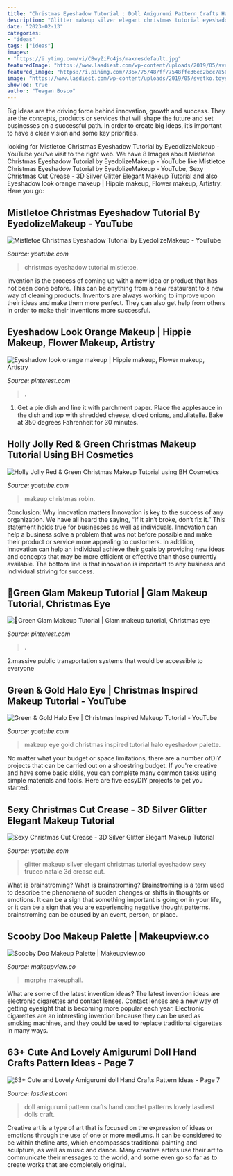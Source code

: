 ```yaml
---
title: "Christmas Eyeshadow Tutorial : Doll Amigurumi Pattern Crafts Hand Crochet Patterns Lovely Lasdiest Dolls Craft"
description: "Glitter makeup silver elegant christmas tutorial eyeshadow sexy trucco natale 3d crease cut"
date: "2023-02-13"
categories:
- "ideas"
tags: ["ideas"]
images:
- "https://i.ytimg.com/vi/CBwyZiFo4js/maxresdefault.jpg"
featuredImage: "https://www.lasdiest.com/wp-content/uploads/2019/05/svetko.toys_21689498_1822872581061410_5743529193640034304_n-e1557096350445.jpg"
featured_image: "https://i.pinimg.com/736x/75/48/ff/7548ffe36ed2bcc7a5698568daf959d1.jpg"
image: "https://www.lasdiest.com/wp-content/uploads/2019/05/svetko.toys_21689498_1822872581061410_5743529193640034304_n-e1557096350445.jpg"
ShowToc: true
author: "Teagan Bosco"
---
```



Big Ideas are the driving force behind innovation, growth and success. They are the concepts, products or services that will shape the future and set businesses on a successful path. In order to create big ideas, it’s important to have a clear vision and some key priorities.

	

		
looking for Mistletoe Christmas Eyeshadow Tutorial by EyedolizeMakeup - YouTube you've visit to the right web. We have 8 Images about Mistletoe Christmas Eyeshadow Tutorial by EyedolizeMakeup - YouTube like Mistletoe Christmas Eyeshadow Tutorial by EyedolizeMakeup - YouTube, Sexy Christmas Cut Crease - 3D Silver Glitter Elegant Makeup Tutorial and also Eyeshadow look orange makeup | Hippie makeup, Flower makeup, Artistry. Here you go:
		
    
## Mistletoe Christmas Eyeshadow Tutorial By EyedolizeMakeup - YouTube

<img loading=lazy src="https://i.ytimg.com/vi/CBwyZiFo4js/maxresdefault.jpg" onerror="this.onerror=null;this.src='https://tse1.mm.bing.net/th?id=OIP.QrpkD27z5U1gGv0HT-gLngHaEK&amp;pid=15.1';" alt="Mistletoe Christmas Eyeshadow Tutorial by EyedolizeMakeup - YouTube">

_Source: youtube.com_

>christmas eyeshadow tutorial mistletoe. 

	

Invention is the process of coming up with a new idea or product that has not been done before. This can be anything from a new restaurant to a new way of cleaning products. Inventors are always working to improve upon their ideas and make them more perfect. They can also get help from others in order to make their inventions more successful.

    
## Eyeshadow Look Orange Makeup | Hippie Makeup, Flower Makeup, Artistry

<img loading=lazy src="https://i.pinimg.com/736x/75/48/ff/7548ffe36ed2bcc7a5698568daf959d1.jpg" onerror="this.onerror=null;this.src='https://tse2.mm.bing.net/th?id=OIP.oPTfNg3UuOXsLU2SgGobtwHaHa&amp;pid=15.1';" alt="Eyeshadow look orange makeup | Hippie makeup, Flower makeup, Artistry">

_Source: pinterest.com_

>. 

	

1. Get a pie dish and line it with parchment paper. Place the applesauce in the dish and top with shredded cheese, diced onions, anduliatelle. Bake at 350 degrees Fahrenheit for 30 minutes.

    
## Holly Jolly Red &amp; Green Christmas Makeup Tutorial Using BH Cosmetics

<img loading=lazy src="https://i.ytimg.com/vi/T9pcamIl5Vs/hqdefault.jpg" onerror="this.onerror=null;this.src='https://tse4.mm.bing.net/th?id=OIP.dCJV-PhPeSSnlnNetPeQ5QHaFj&amp;pid=15.1';" alt="Holly Jolly Red &amp; Green Christmas Makeup Tutorial using BH Cosmetics">

_Source: youtube.com_

>makeup christmas robin. 

	

Conclusion: Why innovation matters
Innovation is key to the success of any organization. We have all heard the saying, “If it ain’t broke, don’t fix it.” This statement holds true for businesses as well as individuals. Innovation can help a business solve a problem that was not before possible and make their product or service more appealing to customers. In addition, innovation can help an individual achieve their goals by providing new ideas and concepts that may be more efficient or effective than those currently available. The bottom line is that innovation is important to any business and individual striving for success.

    
## 🎨Green Glam Makeup Tutorial | Glam Makeup Tutorial, Christmas Eye

<img loading=lazy src="https://i.pinimg.com/originals/55/ac/ad/55acad0e3c30d0fd604bc2394e103d8e.jpg" onerror="this.onerror=null;this.src='https://tse3.mm.bing.net/th?id=OIP.s-7rH1-qS28KsCF6cFDCEgHaEK&amp;pid=15.1';" alt="🎨Green Glam Makeup Tutorial | Glam makeup tutorial, Christmas eye">

_Source: pinterest.com_

>. 

	

2.massive public transportation systems that would be accessible to everyone

    
## Green &amp; Gold Halo Eye | Christmas Inspired Makeup Tutorial - YouTube

<img loading=lazy src="https://i.ytimg.com/vi/e2QhAUb4BVc/maxresdefault.jpg" onerror="this.onerror=null;this.src='https://tse4.mm.bing.net/th?id=OIP.o_-FpYFjJtrjg7eNJsUISAHaEK&amp;pid=15.1';" alt="Green &amp; Gold Halo Eye | Christmas Inspired Makeup Tutorial - YouTube">

_Source: youtube.com_

>makeup eye gold christmas inspired tutorial halo eyeshadow palette. 

	

No matter what your budget or space limitations, there are a number ofDIY projects that can be carried out on a shoestring budget. If you're creative and have some basic skills, you can complete many common tasks using simple materials and tools. Here are five easyDIY projects to get you started: 

    
## Sexy Christmas Cut Crease - 3D Silver Glitter Elegant Makeup Tutorial

<img loading=lazy src="https://i.ytimg.com/vi/Vl8bpITm3hc/maxresdefault.jpg" onerror="this.onerror=null;this.src='https://tse1.mm.bing.net/th?id=OIP.DT4egBQLLw1Ult44m2c7twHaEK&amp;pid=15.1';" alt="Sexy Christmas Cut Crease - 3D Silver Glitter Elegant Makeup Tutorial">

_Source: youtube.com_

>glitter makeup silver elegant christmas tutorial eyeshadow sexy trucco natale 3d crease cut. 

	

What is brainstroming?
What is brainstroming? Brainstroming is a term used to describe the phenomena of sudden changes or shifts in thoughts or emotions. It can be a sign that something important is going on in your life, or it can be a sign that you are experiencing negative thought patterns. brainstroming can be caused by an event, person, or place.

    
## Scooby Doo Makeup Palette | Makeupview.co

<img loading=lazy src="https://i1.wp.com/i.pinimg.com/originals/2c/09/e6/2c09e6767013425b36a870edb85f83ed.jpg?resize=800%2C1067&amp;ssl=1" onerror="this.onerror=null;this.src='https://tse4.mm.bing.net/th?id=OIP.fNbB123Thaijjh0xMjVcGgHaJ4&amp;pid=15.1';" alt="Scooby Doo Makeup Palette | Makeupview.co">

_Source: makeupview.co_

>morphe makeuphall. 

	

What are some of the latest invention ideas?
The latest invention ideas are electronic cigarettes and contact lenses. Contact lenses are a new way of getting eyesight that is becoming more popular each year. Electronic cigarettes are an interesting invention because they can be used as smoking machines, and they could be used to replace traditional cigarettes in many ways.

    
## 63+ Cute And Lovely Amigurumi Doll Hand Crafts Pattern Ideas - Page 7

<img loading=lazy src="https://www.lasdiest.com/wp-content/uploads/2019/05/svetko.toys_21689498_1822872581061410_5743529193640034304_n-e1557096350445.jpg" onerror="this.onerror=null;this.src='https://tse3.mm.bing.net/th?id=OIP.dB3oOhxJ7XE6H5FOY-bHRwHaOr&amp;pid=15.1';" alt="63+ Cute and Lovely Amigurumi doll Hand Crafts Pattern Ideas - Page 7">

_Source: lasdiest.com_

>doll amigurumi pattern crafts hand crochet patterns lovely lasdiest dolls craft. 

	

Creative art is a type of art that is focused on the expression of ideas or emotions through the use of one or more mediums. It can be considered to be within thefine arts, which encompasses traditional painting and sculpture, as well as music and dance. Many creative artists use their art to communicate their messages to the world, and some even go so far as to create works that are completely original.

